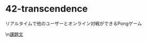 # 42-transcendence
リアルタイムで他のユーザーとオンライン対戦ができるPongゲーム

\n[課題文](https://cdn.intra.42.fr/pdf/pdf/133247/en.subject.pdf)